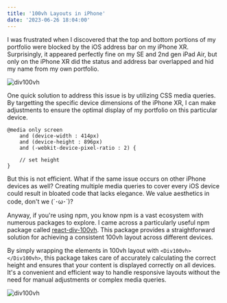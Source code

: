 ```yaml
---
title: '100vh Layouts in iPhone'
date: '2023-06-26 18:04:00'
---
```


I was frustrated when I discovered that the top and bottom portions of my portfolio
were blocked by the iOS address bar on my iPhone XR. Surprisingly, it appeared perfectly
fine on my SE and 2nd gen iPad Air, but only on the iPhone XR did the status and address bar
overlapped and hid my name from my own portfolio.

![div100vh](/images/div100vh-1.webp)

One quick solution to address this issue is by utilizing CSS media queries.
By targetting the specific device dimensions of the iPhone XR, I can make adjustments to
ensure the optimal display of my portfolio on this particular device.

```text
@media only screen
    and (device-width : 414px)
    and (device-height : 896px)
    and (-webkit-device-pixel-ratio : 2) {

    // set height
}
```

But this is not efficient. What if the same issue occurs on other iPhone devices as well?
Creating multiple media queries to cover every iOS device could result in bloated code
that lacks elegance. We value aesthetics in code, don't we (´･ω･`)?

Anyway, if you're using npm, you know npm is a vast ecosystem with numerous
packages to explore. I came across a particularly useful npm package called [react-div-100vh](https://www.npmjs.com/package/react-div-100vh).
This package provides a straightforward solution for achieving a consistent 100vh layout across different devices.

By simply wrapping the elements in 100vh layout with `<Div100vh></Div100vh>`, this package
takes care of accurately calculating the correct height and ensures that your content is displayed
correctly on all devices. It's a convenient and efficient way to handle responsive layouts
without the need for manual adjustments or complex media queries.

![div100vh](/images/div100vh-2.webp)
